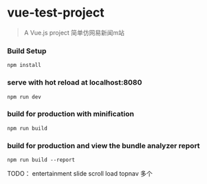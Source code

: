 # vue-test-project

> A Vue.js project 简单仿网易新闻m站

### Build Setup
``` 
npm install
```

### serve with hot reload at localhost:8080
```
npm run dev
```

### build for production with minification
```
npm run build
```

### build for production and view the bundle analyzer report
```
npm run build --report
```

TODO：
entertainment
slide
scroll load
topnav 多个
